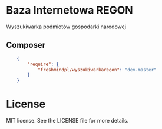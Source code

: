 Baza Internetowa REGON
======================

Wyszukiwarka podmiotów gospodarki narodowej


Composer
-------------------------

```json
    {
        "require": {
            "freshmindpl/wyszukiwarkaregon": "dev-master"
        }
    }
```

# License

MIT license. See the LICENSE file for more details.
